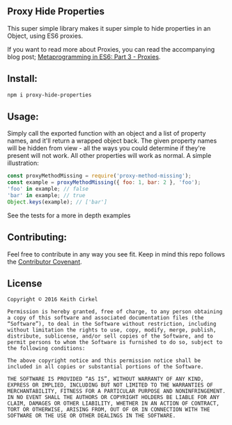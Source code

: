 ## Proxy Hide Properties

This super simple library makes it super simple to hide properties in an Object, using ES6 proxies.

If you want to read more about Proxies, you can read the accompanying blog post; [Metaprogramming in ES6: Part 3 - Proxies](https://www.keithcirkel.co.uk/metaprogramming-in-es6-part-3-proxies/).

## Install:

```bash
npm i proxy-hide-properties
```

## Usage:

Simply call the exported function with an object and a list of property names, and it'll return a wrapped object back. The given property names will be hidden from view - all the ways you could determine if they're present will not work. All other properties will work as normal. A simple illustration:

```js
const proxyMethodMissing = require('proxy-method-missing');
const example = proxyMethodMissing({ foo: 1, bar: 2 }, 'foo');
'foo' in example; // false
'bar' in example; // true
Object.keys(example); // ['bar']
```

See the tests for a more in depth examples

## Contributing:

Feel free to contribute in any way you see fit. Keep in mind this repo follows the [Contributor Covenant](http://contributor-covenant.org/).

## License

```
Copyright © 2016 Keith Cirkel

Permission is hereby granted, free of charge, to any person obtaining a copy of this software and associated documentation files (the “Software”), to deal in the Software without restriction, including without limitation the rights to use, copy, modify, merge, publish, distribute, sublicense, and/or sell copies of the Software, and to permit persons to whom the Software is furnished to do so, subject to the following conditions:

The above copyright notice and this permission notice shall be included in all copies or substantial portions of the Software.

THE SOFTWARE IS PROVIDED “AS IS”, WITHOUT WARRANTY OF ANY KIND, EXPRESS OR IMPLIED, INCLUDING BUT NOT LIMITED TO THE WARRANTIES OF MERCHANTABILITY, FITNESS FOR A PARTICULAR PURPOSE AND NONINFRINGEMENT. IN NO EVENT SHALL THE AUTHORS OR COPYRIGHT HOLDERS BE LIABLE FOR ANY CLAIM, DAMAGES OR OTHER LIABILITY, WHETHER IN AN ACTION OF CONTRACT, TORT OR OTHERWISE, ARISING FROM, OUT OF OR IN CONNECTION WITH THE SOFTWARE OR THE USE OR OTHER DEALINGS IN THE SOFTWARE.
```
